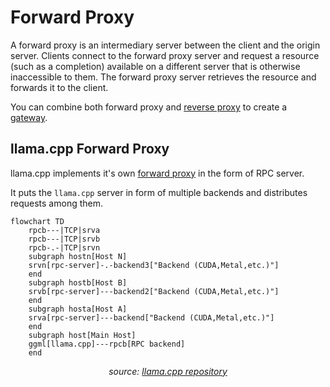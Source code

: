 # Forward Proxy

A forward proxy is an intermediary server between the client and the origin server. Clients connect to the forward proxy server and request a resource (such as a completion) available on a different server that is otherwise inaccessible to them. The forward proxy server retrieves the resource and forwards it to the client.

You can combine both forward proxy and [reverse proxy](/general-concepts/load-balancing/reverse-proxy/index.html) to create a [gateway](/general-concepts/load-balancing/gateway/index.html).

## llama.cpp Forward Proxy

llama.cpp implements it's own [forward proxy](https://github.com/ggerganov/llama.cpp/tree/148ec970b62c3c5ae0a8bfdaad2fc237aaae350d/examples/rpc) in the form of RPC server. 

It puts the `llama.cpp` server in form of multiple backends and distributes requests among them.

```mermaid
flowchart TD
    rpcb---|TCP|srva
    rpcb---|TCP|srvb
    rpcb-.-|TCP|srvn
    subgraph hostn[Host N]
    srvn[rpc-server]-.-backend3["Backend (CUDA,Metal,etc.)"]
    end
    subgraph hostb[Host B]
    srvb[rpc-server]---backend2["Backend (CUDA,Metal,etc.)"]
    end
    subgraph hosta[Host A]
    srva[rpc-server]---backend["Backend (CUDA,Metal,etc.)"]
    end
    subgraph host[Main Host]
    ggml[llama.cpp]---rpcb[RPC backend]
    end
```

<center><em>
source: <a 
    href="https://github.com/ggerganov/llama.cpp/tree/148ec970b62c3c5ae0a8bfdaad2fc237aaae350d/examples/rpc"
>llama.cpp repository</a>
</center>
